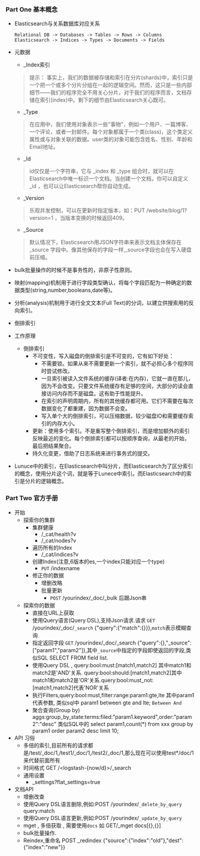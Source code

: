 ### Part One 基本概念

* Elasticsearch与关系数据库对应关系
    ```
    Relational DB -> Databases -> Tables -> Rows -> Columns
    Elasticsearch -> Indices -> Types -> Documents -> Fields
    ```
* 元数据
    * _Index索引
    > 提示：
    > 事实上，我们的数据被存储和索引在分片(shards)中，索引只是一个把一个或多个分片分组在一起的逻辑空间。然而，这只是一些内部细节——我们的程序完全不用关心分片。对于我们的程序而言，文档存储在索引(index)中。剩下的细节由Elasticsearch关心既可。
    * _Type
    > 在应用中，我们使用对象表示一些“事物”，例如一个用户、一篇博客、一个评论，或者一封邮件。每个对象都属于一个类(class)，这个类定义属性或与对象关联的数据。user类的对象可能包含姓名、性别、年龄和Email地址。
    * _Id
    > id仅仅是一个字符串，它与 _index 和 _type 组合时，就可以在Elasticsearch中唯一标识一个文档。当创建一个文档，你可以自定义 _id ，也可以让Elasticsearch帮你自动生成。
    * _Version
    > 乐观并发控制，可以在更新时指定版本，如：PUT /website/blog/1?version=1 ，当版本变换的时候返回409。
    * _Source
    > 默认情况下，Elasticsearch用JSON字符串来表示文档主体保存在_source 字段中。像其他保存的字段一样,_source字段也会在写入硬盘前压缩。

* bulk批量操作的时候不是事务性的，非原子性原则。
* 映射(mapping)机制用于进行字段类型确认，将每个字段匹配为一种确定的数据类型(string,number,booleans,date等)。
* 分析(analysis)机制用于进行全文文本(Full Text)的分词，以建立供搜索用的反向索引。
* 倒排索引

* 工作原理
  * 倒排索引
    * 不可变性，写入磁盘的倒排索引是不可变的，它有如下好处：
        * 不需要锁。如果从来不需要更新一个索引，就不必担心多个程序同时尝试修改。
        * 一旦索引被读入文件系统的缓存(译者:在内存)，它就一直在那儿，因为不会改变。只要文件系统缓存有足够的空间，大部分的读会直接访问内存而不是磁盘。这有助于性能提升。
        * 在索引的声明周期内，所有的其他缓存都可用。它们不需要在每次数据变化了都重建，因为数据不会变。
        * 写入单个大的倒排索引，可以压缩数据，较少磁盘IO和需要缓存索引的内存大小。
    * 更新：使用多个索引。不是重写整个倒排索引，而是增加额外的索引反映最近的变化。每个倒排索引都可以按顺序查询，从最老的开始，最后把结果聚合。
    * 持久化变更，借助了日志系统来进行事务式的提交。
* Lunuce中的索引，在Elasticsearch中叫分片，而Elasticsearch为了区分索引的概念，使用分片这个词，就是等于Lunece中索引。而Elasticsearch中的索引是分片的逻辑概念。

### Part Two 官方手册
* 开始
  * 探索你的集群
    * 集群健康
      * /_cat/health?v
      * /_cat/nodes?v
    * 遍历所有的Index
      * /_cat/indices?v
    * 创建Index(注意,6版本的es,一个index只能对应一个type)
      * `PUT` /indexname
    * 修正你的数据
      * 增删改略
      * 批量更新
        * `POST` /yourindex/_doc/_bulk  后跟Json串
  * 探索你的数据
    * 直接在URL上获取
    * 使用Query语言(Query DSL),支持Json请求.请求 `GET` /yourindex/_doc/`_search` {"query":{"match":{}}},`match`表示模糊查询
    * 指定返回字段 `GET` /yourindex/_doc/_search {"query":{},"_source":["param1","param2"]},其中`_source`中指定的字段即使返回的字段,类似SQL SELECT FROM field list.
    * 使用Query DSL , query:bool:must:[match1,match2] 其中match1和match2是'AND'关系. query:bool:should:[match1,match2]其中match1和match2是'OR'关系.query:bool:must_not:[match1,match2]代表'NOR'关系
    * 执行Filters,query:bool:must,filter:range:param1:gte,lte 其中param1代表参数, 类似sql中 param1 between gte and lte; `Between And`
    * 聚合查询(Group by) aggs:group_by_state:terms:filed:"param1.keyword",order:"param2":"desc" 类似SQL中的 select param1,count(*) from xxx group by param1 order param2 desc limit 10;
* API 习俗
  * 多倍的索引,目前所有的请求都是/test/_doc/1,/test1/_doc/1,/test2/_doc/1,那么现在可以使用test*/doc/1 来代替前面所有
  * 时间格式 GET /<logstash-{now/d}>/_search
  * 通用设置
    * _settings?flat_settings=true
* 文档API
  * 增删改查
  * 使用Query DSL语言删除,例如:POST /yourindex/`_delete_by_query` query:match
  * 使用Query DSL语言更新,例如:POST /yourindex/`_update_by_query` 
  * mget , 多倍获取 , 需要使用`docs` 如 GET/_mget  docs[{},{}]
  * bulk批量操作.
  * Reindex,重命名 POST _redindex {"source":{"index":"old"},"dest":{"index":"new"}}
  
  